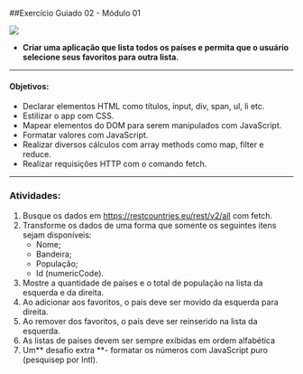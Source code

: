 ##Exercício Guiado 02 - Módulo 01

![](https://github.com/eduardacf/bootcamp-igti-fullstack/blob/master/fundamentos/aula-17-exercicio-paises-favoritos/img/preview.gif)

-  **Criar uma aplicação que lista todos os países e permita que o usuário selecione seus favoritos para outra lista.**
------------

#### Objetivos:

- Declarar elementos HTML como títulos, input, div, span, ul, li etc.
- Estilizar o app com CSS.
- Mapear elementos do DOM para serem manipulados com JavaScript.
- Formatar valores com JavaScript.
- Realizar diversos cálculos com array methods como map, filter e reduce.
- Realizar requisições HTTP com o comando fetch.

---

### Atividades:
1. Busque os dados em https://restcountries.eu/rest/v2/all com fetch.
2. Transforme os dados de uma forma que somente os seguintes itens sejam disponíveis:
	-  	Nome;
	- 	Bandeira;
	-  População;
	- 	Id (numericCode).
7. Mostre a quantidade de países e o total de população na lista da esquerda e da direita.
8. Ao adicionar aos favoritos, o país deve ser movido da esquerda para direita.
9. Ao remover dos favoritos, o país deve ser reinserido na lista da esquerda.
10. As listas de países devem ser sempre exibidas em ordem alfabética
11. Um** desafio extra **- formatar os números com JavaScript puro (pesquisep por Intl).
